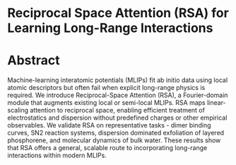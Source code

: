 # Reciprocal Space Attention (RSA) for Learning Long-Range Interactions

# Abstract
Machine-learning interatomic potentials (MLIPs) fit ab initio data using local atomic descriptors but often fail when explicit long-range physics is required. We introduce Reciprocal-Space Attention (RSA), a Fourier-domain module that augments existing local or semi-local MLIPs. RSA maps linear-scaling attention to reciprocal space, enabling efficient treatment of electrostatics and dispersion without predefined charges or other empirical observables. We validate RSA on representative tasks - dimer binding curves, SN2 reaction systems, dispersion dominated exfoliation of layered phosphorene, and molecular dynamics of bulk water. These results show that RSA offers a general, scalable route to incorporating long-range interactions within modern MLIPs.

